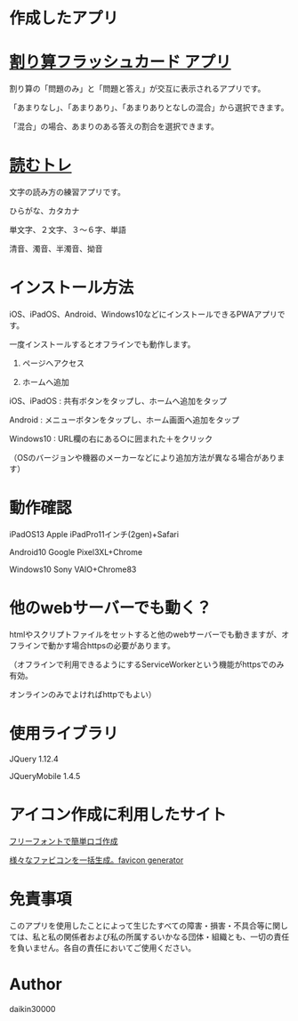# 作成したアプリ

# [割り算フラッシュカード アプリ](https://daikin30000.github.io/warizan/)


割り算の「問題のみ」と「問題と答え」が交互に表示されるアプリです。

「あまりなし」、「あまりあり」、「あまりありとなしの混合」から選択できます。

「混合」の場合、あまりのある答えの割合を選択できます。

# [読むトレ](https://daikin30000.github.io/yomutore/)

文字の読み方の練習アプリです。

ひらがな、カタカナ

単文字、２文字、３～６字、単語

清音、濁音、半濁音、拗音

# インストール方法

iOS、iPadOS、Android、Windows10などにインストールできるPWAアプリです。

一度インストールするとオフラインでも動作します。

1. ページへアクセス

2. ホームへ追加

iOS、iPadOS	: 共有ボタンをタップし、ホームへ追加をタップ

Android		: メニューボタンをタップし、ホーム画面へ追加をタップ

Windows10	: URL欄の右にある○に囲まれた＋をクリック

（OSのバージョンや機器のメーカーなどにより追加方法が異なる場合があります）

# 動作確認
iPadOS13	Apple iPadPro11インチ(2gen)+Safari

Android10	Google Pixel3XL+Chrome

Windows10	Sony VAIO+Chrome83

# 他のwebサーバーでも動く？
htmlやスクリプトファイルをセットすると他のwebサーバーでも動きますが、オフラインで動かす場合httpsの必要があります。

（オフラインで利用できるようにするServiceWorkerという機能がhttpsでのみ有効。

オンラインのみでよければhttpでもよい）

# 使用ライブラリ
JQuery			1.12.4

JQueryMobile	1.4.5

# アイコン作成に利用したサイト

[フリーフォントで簡単ロゴ作成](http://lightbox.on.coocan.jp/html/fontImage.php)

[様々なファビコンを一括生成。favicon generator](https://ao-system.net/favicongenerator/)

# 免責事項
このアプリを使用したことによって生じたすべての障害・損害・不具合等に関しては、私と私の関係者および私の所属するいかなる団体・組織とも、一切の責任を負いません。各自の責任においてご使用ください。

# Author
daikin30000
